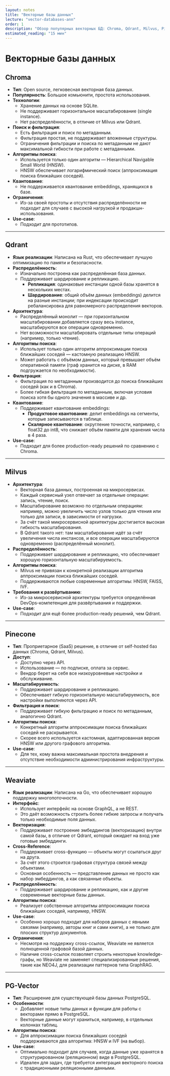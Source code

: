 ```yaml
---
layout: notes
title: "Векторные базы данных"
lecture: "vector-databases-ann"
order: 1
description: "Обзор популярных векторных БД: Chroma, Qdrant, Milvus, Pinecone, Weaviate, PG-Vector"
estimated_reading: "15 мин"
---
```


# Векторные базы данных

## Chroma
- **Тип**: Open source, легковесная векторная база данных.
- **Популярность**: Большое комьюнити, простота использования.
- **Технологии**:
    - Хранение данных на основе SQLite.
    - Не поддерживает горизонтальное масштабирование (single instance).
    - Нет распределённости, в отличие от Milvus или Qdrant.
- **Поиск и фильтрация**:
    - Есть фильтрация и поиск по метаданным.
    - Фильтрация простая, не поддерживает вложенные структуры.
    - Ограничения фильтрации и поиска по метаданным не дают максимальной гибкости при работе с метаданными.
- **Алгоритмы поиска**:
    - Используется только один алгоритм — Hierarchical Navigable Small World (HNSW).
    - HNSW обеспечивает логарифмический поиск (аппроксимация поиска ближайших соседей).
- **Квантование**:
    - Не поддерживается квантование embeddings, хранящихся в базе.
- **Ограничения**:
    - Из-за своей простоты и отсутствия распределённости не подходит для случаев с высокой нагрузкой и продакшн-использования.
- **Use-case**:
    - Подходит для прототипов.

---

## Qdrant
- **Язык реализации**: Написана на Rust, что обеспечивает лучшую оптимизацию по памяти и безопасности.
- **Распределённость**:
    - Изначально построена как распределённая база данных.
    - Поддерживает шардирование и репликацию.
        - **Репликация**: одинаковые инстанции одной базы хранятся в нескольких местах.
        - **Шардирование**: общий объём данных (embeddings) делится на разные инстанции; при индексации происходит ребалансировка для равномерного распределения векторов.
- **Архитектура**:
    - Распределённый монолит — при горизонтальном масштабировании добавляется сразу весь instance, масштабируются все операции одновременно.
    - Нет возможности масштабировать отдельные типы операций (например, только чтение).
- **Алгоритмы поиска**:
    - Использует только один алгоритм аппроксимации поиска ближайших соседей — кастомную реализацию HNSW.
    - Может работать с объёмом данных, который превышает объём оперативной памяти (граф хранится на диске, в RAM подгружается по необходимости).
- **Фильтрация**:
    - Фильтрация по метаданным производится до поиска ближайших соседей (как и в Chroma).
    - Более гибкая фильтрация по метаданным, включая условия поиска хотя бы одного значения в массиве и др.
- **Квантование**:
    - Поддерживает квантование embeddings:
        - **Продуктовое квантование**: делит embeddings на сегменты, которые записываются в таблице.
        - **Скалярное квантование**: округление точности, например, с float32 до int8, что снижает объём памяти для хранения числа в 4 раза.
- **Use-case**:
    - Подходит для более production-ready решений по сравнению с Chroma.

---

## Milvus
- **Архитектура**:
    - Векторная база данных, построенная на микросервисах.
    - Каждый сервисный узел отвечает за отдельные операции: запись, чтение, поиск.
    - Масштабирование возможно по отдельным операциям: например, можно увеличить число узлов только для чтения или только для записи, в зависимости от нагрузки.
    - За счёт такой микросервисной архитектуры достигается высокая гибкость масштабирования.
    - В Qdrant такого нет: там масштабирование идёт за счёт увеличения числа инстансов, и все операции масштабируются одновременно (распределённый монолит).
- **Распределённость**:
    - Поддерживает шардирование и репликацию, что обеспечивает хорошую горизонтальную масштабируемость.
- **Алгоритмы поиска**:
    - Milvus не привязан к конкретной реализации алгоритма аппроксимации поиска ближайших соседей.
    - Поддерживаются любые современные алгоритмы: HNSW, FAISS, IVF.
- **Требования к развёртыванию**:
    - Из-за микросервисной архитектуры требуется определённая DevOps-компетенция для развёртывания и поддержки.
- **Use-case**:
    - Подходит для ещё более production-ready решений, чем Qdrant.

---

## Pinecone
- **Тип**: Проприетарное (SaaS) решение, в отличие от self-hosted баз данных (Chroma, Qdrant, Milvus).
- **Доступ**:
    - Доступно через API.
    - Использование — по подписке, оплата за сервис.
    - Вендор берет на себя все низкоуровневые настройки и обслуживание.
- **Масштабируемость**:
    - Поддерживает шардирование и репликацию.
    - Обеспечивает гибкую горизонтальную масштабируемость, все настройки выполняются через API.
- **Фильтрация и поиск**:
    - Поддерживает гибкую фильтрацию и поиск по метаданным, аналогично Qdrant.
- **Алгоритмы поиска**:
    - Конкретный алгоритм аппроксимации поиска ближайших соседей не раскрывается.
    - Скорее всего используется кастомная, адаптированная версия HNSW или другого графового алгоритма.
- **Use-case**:
    - Для тех, кому важна максимальная простота внедрения и отсутствие необходимости администрирования инфраструктуры.

---

## Weaviate
- **Язык реализации**: Написана на Go, что обеспечивает хорошую поддержку многопоточности.
- **Интерфейс**:
    - Использует интерфейс на основе GraphQL, а не REST.
    - Это даёт возможность строить более гибкие запросы и получать только необходимые поля данных.
- **Векторизация**:
    - Поддерживает построение эмбеддингов (векторизацию) внутри самой базы, в отличие от Qdrant, который ожидает на вход уже готовые эмбеддинги.
- **Cross-Reference**:
    - Поддерживает cross-функцию — объекты могут ссылаться друг на друга.
    - За счёт этого строится графовая структура связей между объектами.
    - Основная особенность — представление данных не просто как набор эмбеддингов, а как связанные объекты.
- **Распределённость**:
    - Поддерживает шардирование и репликацию, как и другие современные векторные базы данных.
- **Алгоритмы поиска**:
    - Реализует собственные алгоритмы аппроксимации поиска ближайших соседей, например, HNSW.
- **Use-case**:
    - Особенно хорошо подходит для наборов данных с явными связями (например, авторы книг и сами книги), а не только для плоских структур документов.
- **Ограничения**:
    - Несмотря на поддержку cross-ссылок, Weaviate не является полноценной графовой базой данных.
    - Наличие cross-ссылок позволяет строить некоторые knowledge-графы, но Weaviate не заменяет специализированные решения, такие как NEO4J, для реализации паттернов типа GraphRAG.

---

## PG-Vector
- **Тип**: Расширение для существующей базы данных PostgreSQL.
- **Особенности**:
    - Добавляет новые типы данных и функции для работы с векторами прямо в PostgreSQL.
    - Векторные данные могут храниться, например, в отдельных колонках таблиц.
- **Алгоритмы поиска**:
    - Для аппроксимации поиска ближайших соседей поддерживаются два алгоритма: HNSW и IVF (на выбор).
- **Use-case**:
    - Оптимально подходит для случаев, когда данные уже хранятся в структурированном (реляционном) виде в PostgreSQL.
    - Идеален для задач, где требуется интеграция векторного поиска с традиционными реляционными данными. 
